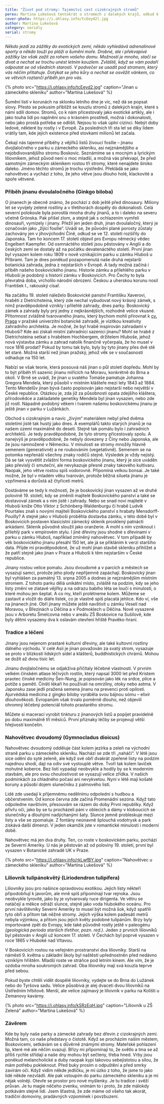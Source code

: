 ```yaml
---
title: "Život pod stromy: Tajemství cest cizokrajných stromů"
perex: Martina Lukešová tentokrát o stromech z dalekých krajů, odkud k nám přicestovaly jako exotické artikly.
cover-photo: https://i.ohlasy.info/tcEeyd2l.jpg
author: Martina Lukešová
category: seriály
serial: stromy
---
```


*Někdo jezdí za zážitky do exotických zemí, někdo vyhledává adrenalinové sporty a někdo touží po pláži a šumění moře. Drobné, ale i překvapivé zážitky lze však zažít za rohem vašeho domu. Možností je mnoho, stačí se dívat a nechat se trochu unést letním kouzlem. Zvláště, když se vám podaří odpoutat se od všedních starostí. V podvečer se usadit pod stromem, který vás něčím přitahuje. Dotýkat se jeho kůry a nechat se osvěžit vánkem, co ve větvích roztančí příběh jen pro vás.*

{% photo src="https://i.ohlasy.info/tcEeyd2.jpg" caption="Jinan u zámeckého skleníku" author="Martina Lukešová" %}

Šumění listí v korunách na sklonku letního dne je víc, než dá se popsat slovy. Přesto se pokusím přiblížit se kouzlu stromů z dalekých krajin, které s námi sdílí domov. Stromů, co k nám přicestovaly jako exotické artikly, ale i jako touha lidí po naplnění snu o krásném prostředí, možná i dokonalosti, nebo jako prostá potřeba se odlišit. Nejsou to však úplní cizinci. Nebýt doby ledové, některé by rostly i v Evropě. Za posledních tři sta let se díky lidem vrátily tam, kde jejich existence před stovkami milionů let začala.

Čekají nás tajemné příběhy z vějířků listů živoucí fosílie – jinanu dvojlaločného v parku u zámeckého skleníku, asi nejznámějšího a nejobdivovanějšího stromu Boskovic. Seznámíme se s mocným a lyrickým liliovníkem, jehož původ není o moc mladší, a možná vás překvapí, že před samotným zámeckým skleníkem rostou tří stromy, které nenajdete široko daleko. Jméno těchto stromů je trochu výstřední. Překládá se jako nahovětvec a vychází z toho, že jeho větve jsou dlouho holé, klackovité a spoře větvené.

### Příběh jinanu dvoulaločného (Ginkgo biloba)

O jinanech je obecně známo, že pochází z dob ještě před dinosaury. Miliony let se vyvíjely zelené rostliny a v třetihorách dospěly do dokonalosti. Celá severní polokoule byla porostlá mnoha druhy jinanů, a to i daleko na severu včetně Grónska. Pak přišel zlom, a stejně jak s ochlazením vymřeli dinosauři, vymizely i jinany. Přežil jen jeden druh, jinan dvoulaločný, který je označován jako „žijící fosilie“. Uvádí se, že původní plané porosty zůstaly zachovány jen v jihovýchodní Číně, odkud se ve 12. století rozšířily do Japonska. Tam ho koncem 17. století objevil pro Evropu německý vědec Engelbert Kaempfer. Od osmnáctého století jsou pěstovány v Anglii a do českých zemí se dostaly až na počátku devatenáctého století. První jinan byl vysazen kolem roku 1809 v nově vznikajícím parku u zámku Hluboš u Příbrami. Tam je dnes poněkud pozapomenutá naše druhá nejstarší botanická zahrada, jedna z nejstarších v Evropě. A tady možná začíná i příběh našeho boskovického jinanu. Historie zámku a přilehlého parku v Hluboši je podobný s historií zámku v Boskovicích. Pro Čechy to byla převratná doba, vrcholilo národní obrození. Českou a uherskou korunu nosil František I., rakouský císař.

Na začátku 19. století náleželo Boskovické panství Františku Xaverovi, hraběti z Dietrichsteina, který zde nechal vybudovat nový krásný zámek, s nímž pravděpodobně vznikly i přilehlé zahrady, dnes parky. Boskovický zámek a zahrady byly prý jedny z nejkrásnějších, rozhodně velice vkusné. Přítomnost zvláštně tvarovaného jinanu, který bychom mohli přirovnat k [cv. Praga](https://cs.wikipedia.org/wiki/Jinan_dvoulalo%C4%8Dn%C3%BD_Praga) v pražské univerzitní botanické zahradě, je vizitkou kreativity zahradního architekta. Je možné, že byl hrabě inspirován zahradami v Hluboši? Kde asi získali místní zahradníci sazenici jinanu? Mohl se hrabě z Dietrichsteina setkat s hrabětem Hochbergem, držitelem Hluboše, jehož nová výstavba zámku a zahrad natolik finančně vyčerpala, že ho musel v roce 1816 prodat? Pokud by tomu tak bylo, byly by tyto jinany přes dvě stě let staré. Možná starší než jinan pražský, jehož věk se v současnosti odhaduje na 150 let.

Nabízí se však teorie, která posouvá náš jinan o půl století dopředu. Mohl by to být příběh tří sazenic jinanu mířících na Moravu, konkrétně do Brna a okolí. V Brně se uvádí, že jinan u svatého Tomáše pamatuje Johanna Gregora Mendela, který působil v místním klášteře mezi lety 1843 až 1884. Tento Mendelův jinan bývá často popisován jako nejstarší nebo největší v České republice. Otázkou je, zda již za působnosti opata zdejšího kláštera, přírodovědce a zakladatele genetiky Mendela byl jinan vysazen, nebo zde již rostl. Nápadně podobný věkem i tvarem našemu boskovickému jinanu je ještě jinan v parku v Lužánkách.

Obchod s cizokrajným a navíc „živým“ materiálem nebyl před dvěma stoletími jistě tak hustý jako dnes. A exemplářů takto starých jinanů je na našem území maximálně do deseti. Stejně tak pomálu bylo i zahradních architektů. Je tedy pravděpodobné, že tyto stromy přicestovaly spolu. A nanejvýš je pravděpodobné, že nebyly dovezeny z Číny nebo Japonska, ale že jsou namnožené v Německu. V minulosti se stromy množily hlavně semenem (generativně) a ne roubováním (vegetativně). Semenem se na potomka nepřenáší všechny znaky rodičů stejně. Výsledek je vždy nejistý.  Dá se tak vysvětlit zvláštní forma boskovického jinanu, který je sice uváděn jako převislý či smuteční, ale nevykazuje přesně znaky takového kultivaru. Naopak, jeho větve rostou spíš vodorovně. Připomíná velkou bonsai. Je také možné, že byl v mladém věku tvarován, protože běžná silueta jinanu je vzpřímená a dorůstá až čtyřiceti metrů.

Dostáváme se tedy k možnosti, že je boskovický jinan vysazen až ve druhé polovině 19. století, kdy se změnili majitelé Boskovického panství a také se dostavoval zámek a s ním jistě i zahrady. Nebo se snad noví majitelé v Hluboši kníže Otto Viktor z Schönberg-Waldenburgu či hrabě Ludvík Pourtales znali s novými majiteli Boskovického panství s hrabaty Mensdorff-Pouilly? A stejně jako v Hluboši proběhla dostavba zámku, v této době byl v Boskovicích postaven klasicistní zámecký skleník prosklený patnácti arkádami. Skleník původně sloužil jako oranžerie. A mohl s ním vzniknout i přilehlý park v empirovém stylu. I jiné dřeviny jsou shodné s dřevinami v parku u zámku Hluboš, například zmíněný nahovětvec. V tom případě by věk boskovického jinanu přesáhl 150 let, ale já se přikláním k verzi staršího data. Přijde mi pravděpodobné, že už mohl jinan stavbě skleníku přihlížet a že patří stejně jako jinan v Praze a Hluboši k těm nejstarším v České republice.

Jinany rostou velice pomalu. Jsou dvoudomé a v parcích a městech se vysazují samci, protože jeho plody nepříjemně zapáchají. Boskovický jinan byl vyhlášen za památný 13. srpna 2005 a dodnes je nejznámějším místním stromem. Z tohoto parku dělá unikátní místo, zvláště na podzim, kdy se jeho listy změní ve zlatavé vějířky a na odrazu babího léta se loučí s minulostí, o které mohou jen šeptat. A co my, kteří prolétneme kolem. Můžeme se zastavit a vložit do diáře lístek, co je vlastně spíš placatá jehlice. Kdo ví, vše na jinanech jiné. 
Obří jinany můžete ještě navštívit u zámku Veselí nad Moravou, v Březinách u Děčína a v Podmoklech u Děčína. Nově vysazené jsou v Arboretu Šmelcovna nebo v areálu ZŠ Boskovice na Sušilově, kde byly dětmi vysazeny dva k oslavám otevření hřiště Pravěko-hraní.

### Tradice a léčení

Jinany jsou nejenom prastaré kulturní dřeviny, ale také kultovní rostliny dálného východu. V celé Asii je jinan považován za svatý strom, vysazuje se proto v blízkosti lidských sídel a klášterů, buddhistických chrámů. Mohou se dožít až dvou tisíc let.

Jinanu dvojlaločnému se odjakživa přičítaly léčebné vlastnosti. V prvním velkém čínském atlase léčivých rostlin, který napsal 3000 let před Kristem praotec čínské medicíny Šen-Nung, je popisován jako lék na srdce, plíce a potíže s pamětí. Čínští lékaři ho používali na omrzliny, otoky nebo astma. V Japonsku zase jedli pražená semena jinanu na prevenci proti opilosti. Ajurvédská medicína z gingko biloby vyráběla svou bájnou sómu – elixír dlouhověkosti. Evropanům však trvalo poměrně dlouho, než objevili ohromný léčebný potenciál tohoto prastarého stromu.

Můžete si macerací vyrobit tinkturu z jinanových listů a popíjet pravidelně po dobu maximálně tří měsíců. První příznaky léčby se projevují větší hřejivostí končetin. 

### Nahovětvec dvoudomý (Gymnocladus dioicus) 

Nahovětvec dvoudomý odděluje část kolem jezírka a zeleň na východní straně parku u zámeckého skleníku. Nachází se zde tři „naháči“. V létě jsou sice odění do syté zeleně, ale když své obří dvakrát zpeřené listy na podzim najednou shodí, dají na odiv své vystouplé větve. Tvoří tak kolem laviček mohutné koberce. Bez listí vypadají neobvykle a hodily by se k moderním stavbám, ale pro svou choulostivost se vysazují velice zřídka. V našich podmínkách za chladného počasí ani nevykvetou. Nyní v létě mají košaté koruny a působí dojem slunečníku z palmového listí. 

Lidé zde usedají k příjemnému nedělnímu odpolední s hudbou a občerstvením. Od konce června zde začíná Promenádní sezóna. Když tato odpoledne navštívím, přesouvám se rázem do doby První republiky. Když přivřu oči, jako by se tu procházeli páni v oblecích a dámy v kloboucích se slunečníky a dlouhými nadýchanými šaty. Slunce jemně probleskuje mezi listy a vše se zpomaluje. Z fontány neúnavně šplouchá vodotrysk a park získává další dimenzi. V jeden okamžik jste v romantické minulosti i moderní době. 

Nahovětvec má jen dva druhy. Ten, co roste v boskovickém parku, pochází ze Severní Ameriky. U nás je pěstován až od poloviny 19. století, první byl vysazen v Botanické zahradě UK v Praze. 

{% photo src="https://i.ohlasy.info/rkLwfBY.jpg" caption="Nahovětvec u zámeckého skleníku" author="Martina Lukešová" %}

### Liliovník tulipánokvětý (Liriodendron tulipifera)

Liliovníky jsou pro našince opravdovou exotikou. Jejich listy někteří připodobňují k javorům, ale mně spíš připomínají tvar rejnoka. Jsou neobvykle lyrovité, jako by je vytvarovaly ruce dirigenta. Ve větru se natáčejí a měkce odráží slunce, stejně jako voda hlubokého oceánu. Pro první návštěvníky Severní Ameriky to musel být možná šok, když spatřili tyto obří a přitom tak něžné stromy. Jejich výška kolem padesáti metrů nebyla výjimkou, a přitom jsou jejich květy podobné tulipánům. Brzy byly importované zpět do Evropy, kde také původně rostly ještě v paleogénu *(geologická perioda starších třetihor, pozn. red.)*. Jeden z prvních liliovníků byl pěstován v Anglii už koncem 17. století. V Čechách byl poprvé vysazen v roce 1865 v Hluboké nad Vltavou.

V Boskovicích rostou na veřejném prostranství dva liliovníky. Starší na náměstí 9. května u základní školy byl naštěstí upřednostněn před nedávno vzniklým hřištěm. Mladší roste ve stráňce pod letním kinem. Ale vím, že je ozdoba mnoha soukromých zahrad. Oba liliovníky mají svá kouzla teprve před sebou.

Pokud byste chtěli vidět dospělé liliovníky, vydejte se do Brna do Lužánek nebo do Tyršova sadu. Velice působivá je alej dvaceti dvou liliovníků na Ústředním hřbitově. Menší, ale velice zajímavý je liliovník v parku na Kolišti u Zemanovy kavárny.

{% photo src="https://i.ohlasy.info/kSRzEqH.jpg" caption="Liliovník u ZŠ Zelená" author="Martina Lukešová" %}

### Závěrem

Kde by byly naše parky a zámecké zahrady bez dřevin z cizokrajných zemí. Možná tam, co naše představy o čistotě. Když se procházím naším městem, Boskovicemi, setkávám se s důvěrně známými stromy. Mateřské pohlazení lip, které mě ale něčím svazují. Břízy mi připomínají to, že světlo a tma se až příliš rychle střídají a naše dny mohou být sečteny, třeba hned. Vrby jsou poněkud melancholické a duby naopak kypí takovou sebejistotou a sílou, že mám potřebu pokleknout. Před buky prosím o odpuštění a před smrky zavírám oči. Když vidím někde jedličku, je mi úzko z toho, že jsme to jako lidé někde nezvládli. Ale pak vstoupím do parku zámeckého skleníku a je mi nějak volněji. Otevře se prostor pro nové myšlenky. Je tu tradice i svěží průvan. Je tu magie něčeho zvenku, vnímám to i proto, že zde málokdy potkávám stejné lidi. Jsem šťastná, že zde máme od všeho tak akorát, tradiční domoviny, pradávných vzpomínek i povzbuzení.
